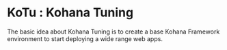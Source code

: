 KoTu : Kohana Tuning
=====================

The basic idea about Kohana Tuning is to create a base Kohana Framework environment to start deploying a wide range web apps.

